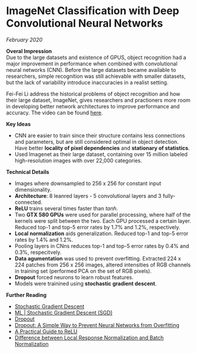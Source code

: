 # ImageNet Classification with Deep Convolutional Neural Networks
*February 2020*

**Overal Impression** <br>
Due to the large datasets and existence of GPUS, object recognition had a major improvement in performance when combined with convolutional neural networks (CNN).  Before the large datasets became available to researchers, simple recognition was still achievable with smaller datasets, but the lack of variability introduce inaccuracies in a realist setting.

Fei-Fei Li address the historical problems of object recognition and how their large dataset, ImageNet, gives researchers and practioners more room in developing better network architectures to improve performance and accuracy.  The video can be found [here](https://www.ted.com/talks/fei_fei_li_how_we_re_teaching_computers_to_understand_pictures?language=en).

**Key Ideas** <br>
* CNN are easier to train since their structure contains less connections and parameters, but are still considered optimal in object detection.  Have better **locality of pixel dependencies** and **stationary of statistics**.
* Used Imagenet as their large dataset, containing over 15 million labeled high-resolution images with over 22,000 categories.

**Technical Details** <br>
* Images where downsampled to 256 x 256 for constant input dimensionality.
* **Architecture**: 8 leanred layers - 5 convolutional layers and 3 fully-connected.
* **ReLU** trains several times faster than *tanh*. 
* Two **GTX 580 GPUs** were used for parallel processing, where half of the kernels were split between the two.  Each GPU processed a certain layer.  Reduced top-1 and top-5 error rates by 1.7% and 1.2%, respectively.
* **Local normalization** aids generalization.  Reduced top-1 and top-5 error rates by 1.4% and 1.2%.
* Pooling layers in CNns reduces top-1 and top-5 error rates by 0.4% and 0.3%, respecitvely.
* **Data agumentation** was used to prevent overfitting. Extracted 224 x 224 patches from 256 x 256 images, altered intensities of RGB channels in training set (performed PCA on the set of RGB pixels).
* **Dropout** forced neurons to learn robust features.
* Models were trainined using **stochastic gradient descent**.

**Further Reading** <br>
* [Stochastic Gradient Descent](https://en.wikipedia.org/wiki/Stochastic_gradient_descent)
* [ML | Stochastic Gradient Descent (SGD)](https://www.geeksforgeeks.org/ml-stochastic-gradient-descent-sgd/)
* [Dropout](https://machinelearningmastery.com/dropout-for-regularizing-deep-neural-networks/)
* [Dropout: A Simple Way to Prevent Neural Networks from Overfitting](https://www.cs.toronto.edu/~hinton/absps/JMLRdropout.pdf)
* [A Practical Guide to ReLU](https://medium.com/@danqing/a-practical-guide-to-relu-b83ca804f1f7)
* [Difference between Local Response Normalization and Batch Normalization](https://towardsdatascience.com/difference-between-local-response-normalization-and-batch-normalization-272308c034ac)



